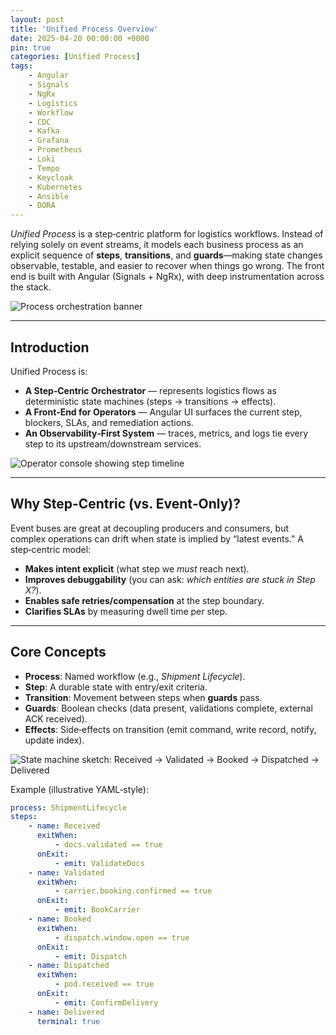 ```yaml
---
layout: post
title: 'Unified Process Overview'
date: 2025-04-20 00:00:00 +0000
pin: true
categories: [Unified Process]
tags:
    - Angular
    - Signals
    - NgRx
    - Logistics
    - Workflow
    - CDC
    - Kafka
    - Grafana
    - Prometheus
    - Loki
    - Tempo
    - Keycloak
    - Kubernetes
    - Ansible
    - DORA
---
```


_Unified Process_ is a step‑centric platform for logistics workflows. Instead of relying solely on event streams, it models each business process as an explicit sequence of **steps**, **transitions**, and **guards**—making state changes observable, testable, and easier to recover when things go wrong. The front end is built with Angular (Signals + NgRx), with deep instrumentation across the stack.

![Process orchestration banner](https://placehold.co/600x400?text=Placeholder&format=svg)

---

## Introduction

Unified Process is:

-   **A Step‑Centric Orchestrator** — represents logistics flows as deterministic state machines (steps → transitions → effects).
-   **A Front‑End for Operators** — Angular UI surfaces the current step, blockers, SLAs, and remediation actions.
-   **An Observability‑First System** — traces, metrics, and logs tie every step to its upstream/downstream services.

![Operator console showing step timeline](https://placehold.co/600x400?text=Placeholder&format=svg)

---

## Why Step‑Centric (vs. Event‑Only)?

Event buses are great at decoupling producers and consumers, but complex operations can drift when state is implied by “latest events.” A step‑centric model:

-   **Makes intent explicit** (what step we _must_ reach next).
-   **Improves debuggability** (you can ask: _which entities are stuck in Step X?_).
-   **Enables safe retries/compensation** at the step boundary.
-   **Clarifies SLAs** by measuring dwell time per step.

---

## Core Concepts

-   **Process**: Named workflow (e.g., _Shipment Lifecycle_).
-   **Step**: A durable state with entry/exit criteria.
-   **Transition**: Movement between steps when **guards** pass.
-   **Guards**: Boolean checks (data present, validations complete, external ACK received).
-   **Effects**: Side‑effects on transition (emit command, write record, notify, update index).

![State machine sketch: Received → Validated → Booked → Dispatched → Delivered](https://placehold.co/600x400?text=Placeholder&format=svg)

Example (illustrative YAML‑style):

```yaml
process: ShipmentLifecycle
steps:
    - name: Received
      exitWhen:
          - docs.validated == true
      onExit:
          - emit: ValidateDocs
    - name: Validated
      exitWhen:
          - carrier.booking.confirmed == true
      onExit:
          - emit: BookCarrier
    - name: Booked
      exitWhen:
          - dispatch.window.open == true
      onExit:
          - emit: Dispatch
    - name: Dispatched
      exitWhen:
          - pod.received == true
      onExit:
          - emit: ConfirmDelivery
    - name: Delivered
      terminal: true
```

